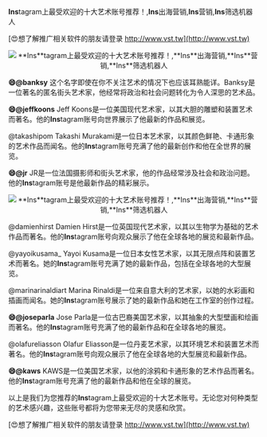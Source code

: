 **Ins**tagram上最受欢迎的十大艺术账号推荐！,**Ins**出海营销,**Ins**营销,**Ins**筛选机器人

[😍想了解推广相关软件的朋友请登录 http://www.vst.tw](http://www.vst.tw)

 <center><img src="https://vst.tw/MP4/tuiguang/png/0.png" alt="**Ins**tagram上最受欢迎的十大艺术账号推荐！,**Ins**出海营销,**Ins**营销,**Ins**筛选机器人"></center>

**😄@banksy**
这个名字即使在你不关注艺术的情况下也应该耳熟能详。Banksy是一位著名的匿名街头艺术家，他经常将政治和社会问题转化为令人深思的艺术品。

**😄@jeffkoons**
Jeff Koons是一位美国现代艺术家，以其大胆的雕塑和装置艺术而著名。他的**Ins**tagram账号向世界展示了他最新的作品和展览。

@takashipom
Takashi Murakami是一位日本艺术家，以其颜色鲜艳、卡通形象的艺术作品而闻名。他的**Ins**tagram账号充满了他的最新创作和他在全世界的展览。

**😄@jr**
JR是一位法国摄影师和街头艺术家，他的作品经常涉及社会和政治问题。他的**Ins**tagram账号是他最新作品的精彩展示。

 <center><img src="https://vst.tw/MP4/tuiguang/png/0.png" alt="**Ins**tagram上最受欢迎的十大艺术账号推荐！,**Ins**出海营销,**Ins**营销,**Ins**筛选机器人"></center>

@damienhirst
Damien Hirst是一位英国现代艺术家，以其以生物学为基础的艺术作品而著名。他的**Ins**tagram账号向观众展示了他在全球各地的展览和最新作品。

@yayoikusama_
Yayoi Kusama是一位日本女性艺术家，以其无限点阵和装置艺术而著名。她的**Ins**tagram账号充满了她的最新作品，包括在全球各地的大型展览。

@marinarinaldiart
Marina Rinaldi是一位来自意大利的艺术家，以她的水彩画和插画而闻名。她的**Ins**tagram账号展示了她的最新作品和她在工作室的创作过程。

**😄@joseparla**
Jose Parla是一位古巴裔美国艺术家，以其抽象的大型壁画和绘画而著名。他的**Ins**tagram账号充满了他的最新作品和在全球各地的展览。

@olafureliasson
Olafur Eliasson是一位丹麦艺术家，以其环境艺术和装置艺术而著名。他的**Ins**tagram账号向观众展示了他在全球各地的大型展览和最新作品。

**😄@kaws**
KAWS是一位美国艺术家，以他的涂鸦和卡通形象的艺术作品而著名。他的**Ins**tagram账号充满了他的最新作品和他在全球的展览。

以上是我们为您推荐的**Ins**tagram上最受欢迎的十大艺术账号。无论您对何种类型的艺术感兴趣，这些账号都将为您带来无尽的灵感和欣赏。

[😍想了解推广相关软件的朋友请登录 http://www.vst.tw](http://www.vst.tw)



